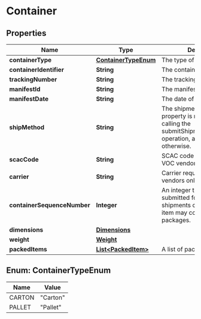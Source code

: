 # Container

## Properties
Name | Type | Description | Notes
------------ | ------------- | ------------- | -------------
**containerType** | [**ContainerTypeEnum**](#ContainerTypeEnum) | The type of container. | 
**containerIdentifier** | **String** | The container identifier. | 
**trackingNumber** | **String** | The tracking number. |  [optional]
**manifestId** | **String** | The manifest identifier. |  [optional]
**manifestDate** | **String** | The date of the manifest. |  [optional]
**shipMethod** | **String** | The shipment method. This property is required when calling the submitShipmentConfirmations operation, and optional otherwise. |  [optional]
**scacCode** | **String** | SCAC code required for NA VOC vendors only. |  [optional]
**carrier** | **String** | Carrier required for EU VOC vendors only. |  [optional]
**containerSequenceNumber** | **Integer** | An integer that must be submitted for multi-box shipments only, where one item may come in separate packages. |  [optional]
**dimensions** | [**Dimensions**](Dimensions.md) |  |  [optional]
**weight** | [**Weight**](Weight.md) |  | 
**packedItems** | [**List&lt;PackedItem&gt;**](PackedItem.md) | A list of packed items. | 

<a name="ContainerTypeEnum"></a>
## Enum: ContainerTypeEnum
Name | Value
---- | -----
CARTON | &quot;Carton&quot;
PALLET | &quot;Pallet&quot;
